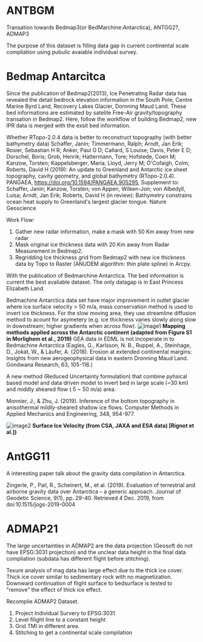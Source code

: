 # ANTBGM
Transation towards Bedmap3(or BedMarchine:Antarctica), ANTGG2?, ADMAP3

The purpose of this dataset is filling data gap in current continental scale compliation using pubulic avaiable individual survey.


# Bedmap Antarcitca

Since the publication of Bedmap2(2013), Ice Penetrating Radar data has revealed the detail bedrock elevation information in the South Pole, Centre Marine Byrd Land, Recovery Lakes Glacier, Dornning Maud Land. These bed informations are estimated by satelite Free-Air gravity/topography transation in Bedmap2. Here, follow the workflow of building Bedmap2, new IPR data is merged with the exsit bed information.

Whether RTopo-2.0.4 data is better to reconstruct topography (with better bathymetry data) 
Schaffer, Janin; Timmermann, Ralph; Arndt, Jan Erik; Rosier, Sebastian H R; Anker, Paul G D; Callard, S Louise; Davis, Peter E D; Dorschel, Boris; Grob, Henrik; Hattermann, Tore; Hofstede, Coen M; Kanzow, Torsten; Kappelsberger, Maria; Lloyd, Jerry M; Ó'Cofaigh, Colm; Roberts, David H (2019): An update to Greenland and Antarctic ice sheet topography, cavity geometry, and global bathymetry (RTopo-2.0.4). PANGAEA, https://doi.org/10.1594/PANGAEA.905295, Supplement to: Schaffer, Janin; Kanzow, Torsten; von Appen, Wilken-Jon; von Albedyll, Luisa; Arndt, Jan Erik; Roberts, David H (in review): Bathymetry constrains ocean heat supply to Greenland's largest glacier tongue. Nature Geoscience

Work Flow:

1. Gather new radar information, make a mask with 50 Km away from new radar 
2. Mask original ice thickness data with 20 Km away from Radar Measurement in Bedmap2.
3. Regridding Ice thickness grid from Bedmap2 with new ice thickness data by Topo to Raster (ANUDEM algorithm: thin plate spline) in Arcpy.

With the publication of Bedmarchine Antarctica. The bed information is current the best avaliable dataset. The only datagap is in East Princess Elizabeth Land.

Bedmachine Antarctica data set have major improvement in outlet glacier where ice surface velocity > 50 m/a, mass conservation method is used to invert ice thickness.
For the slow moving area, they use streamline diffusion method to acount for asymetery (e.g. ice thickness varies slowly along slow in downstream; higher gradients when across flow).
![image1](https://nsidc.org/sites/nsidc.org/files/images/mapping_sources(1).png)
**Mapping methods applied across the Antarctic continent (adapted from Figure S1 in Morlighem et al., 2019)**
GEA data in EDML is not incoperate in to Bedmachine Antarctica (Eagles, G., Karlsson, N. B., Ruppel, A., Steinhage, D., Jokat, W., & Läufer, A. (2018). Erosion at extended continental margins: Insights from new aerogeophysical data in eastern Dronning Maud Land. Gondwana Research, 63, 105-116.)

A new method (Reduced Uncertainty formulation) that combine pyhsical based model and data driven model to invert bed in large scale (~30 km) and middly sheared flow ( 5 ~ 50 m/a) area.

Monnier, J., & Zhu, J. (2019). Inference of the bottom topography in anisothermal mildly-sheared shallow ice flows. Computer Methods in Applied Mechanics and Engineering, 348, 954-977.

![image2](https://swot.jpl.nasa.gov/images/monnier_c_figure1.png)
**Surface Ice Velocity (from CSA, JAXA and ESA data) [Rignot et al.])**


# AntGG11

A interesting paper talk about the gravity data compilation in Antarctica.

Zingerle, P., Pail, R., Scheinert, M., et al. (2019). Evaluation of terrestrial and airborne gravity data over Antarctica – a generic approach. Journal of Geodetic Science, 9(1), pp. 29-40. Retrieved 4 Dec. 2019, from doi:10.1515/jogs-2019-0004






# ADMAP21

The large uncertainties in ADMAP2 are the data projection (Geosoft do not have EPSG:3031 projection) and the unclear data height in the final data compliation (subdata has different flight before stitching). 

Texure analysis of mag data has large effect due to the thick ice cover. Thick ice cover similar to sedimentary rock with no magnetization. Downward continuation of flight surface to bedsurface is tested to "remove" the effect of thick ice effect.

Recomplie ADMAP2 Dataset.
1. Project Individual Survery to EPSG:3031
2. Level filight line to a constant height
3. Grid TMI in different area. 
4. Stitching to get a continental scale compilation  

